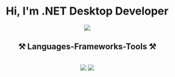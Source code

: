 <h1 align="center">Hi, I'm .NET Desktop Developer</h1>

<div align="center"> 
  <a href="mailto:vsoft.dev.net@gmail.com">
    <img src="https://img.shields.io/badge/Gmail-333333?style=for-the-badge&logo=gmail&logoColor=red" />
  </a>
</div>

<h2 align="center">⚒️ Languages-Frameworks-Tools ⚒️</h2>
<br/>
<div align="center">
    <img src="https://skillicons.dev/icons?i=cs,dotnet,html,css,bitbucket,github,git,visualstudio" />
    <img src="https://skillicons.dev/icons?i=sqlite,mysql" />
</div>
